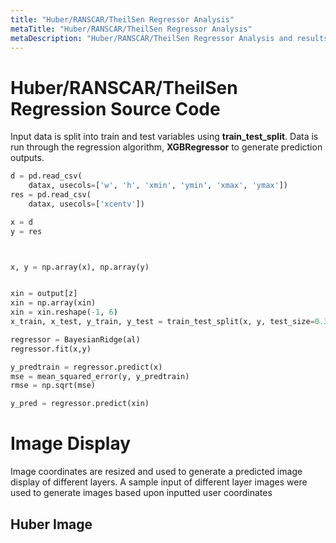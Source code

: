 ```yaml
---
title: "Huber/RANSCAR/TheilSen Regressor Analysis"
metaTitle: "Huber/RANSCAR/TheilSen Regressor Analysis"
metaDescription: "Huber/RANSCAR/TheilSen Regressor Analysis and results"
---
```


# Huber/RANSCAR/TheilSen Regression Source Code

Input data is split into train and test variables using **train_test_split**. Data is run through the regression algorithm, **XGBRegressor** to generate prediction outputs.

```python
d = pd.read_csv(
    datax, usecols=['w', 'h', 'xmin', 'ymin', 'xmax', 'ymax'])
res = pd.read_csv(
    datax, usecols=['xcentv'])

x = d
y = res



x, y = np.array(x), np.array(y)


xin = output[z]
xin = np.array(xin)
xin = xin.reshape(-1, 6)
x_train, x_test, y_train, y_test = train_test_split(x, y, test_size=0.3, random_state=40)

regressor = BayesianRidge(al)
regressor.fit(x,y)

y_predtrain = regressor.predict(x)
mse = mean_squared_error(y, y_predtrain)
rmse = np.sqrt(mse)

y_pred = regressor.predict(xin)
```

# Image Display

Image coordinates are resized and used to generate a predicted image display of different layers. A sample input of different layer images were used to generate images based upon inputted user coordinates

## Huber Image

<!-- |Huber Regression|RANSCAR Regression|TheilSen Regression|
:----------------|:--------------:|:-----------------
![regression](img2/2huber.png)|![ransac](img2/2ransac.png)|![theilsen](img2/2theilsen.png) -->
